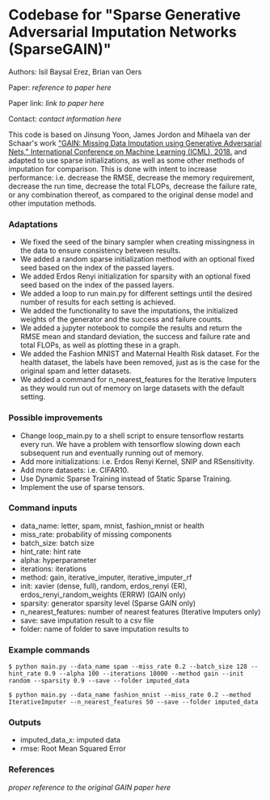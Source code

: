 # Codebase for "Sparse Generative Adversarial Imputation Networks (SparseGAIN)"

Authors: Isil Baysal Erez, Brian van Oers

Paper: *reference to paper here*

Paper link: *link to paper here*

Contact: *contact information here*

This code is based on Jinsung Yoon, James Jordon and Mihaela van der Schaar's work ["GAIN: Missing Data Imputation using Generative Adversarial Nets," International Conference on Machine Learning (ICML), 2018.](https://github.com/jsyoon0823/GAIN) and adapted to use sparse initializations, as well as some other methods of imputation for comparison.
This is done with intent to increase performance: i.e. decrease the RMSE, decrease the memory requirement, decrease the run time, decrease the total FLOPs, decrease the failure rate, or any combination thereof, as compared to the original dense model and other imputation methods.

### Adaptations

- We fixed the seed of the binary sampler when creating missingness in the data to ensure consistency between results.
- We added a random sparse initialization method with an optional fixed seed based on the index of the passed layers.
- We added Erdos Renyi initialization for sparsity with an optional fixed seed based on the index of the passed layers.
- We added a loop to run main.py for different settings until the desired number of results for each setting is achieved.
- We added the functionality to save the imputations, the initialized weights of the generator and the success and failure counts.
- We added a jupyter notebook to compile the results and return the RMSE mean and standard deviation, the success and failure rate and total FLOPs, as well as plotting these in a graph.
- We added the Fashion MNIST and Maternal Health Risk dataset. For the health dataset, the labels have been removed, just as is the case for the original spam and letter datasets.
- We added a command for n_nearest_features for the Iterative Imputers as they would run out of memory on large datasets with the default setting.

### Possible improvements

- Change loop_main.py to a shell script to ensure tensorflow restarts every run. We have a problem with tensorflow slowing down each subsequent run and eventually running out of memory.
- Add more initializations: i.e. Erdos Renyi Kernel, SNIP and RSensitivity.
- Add more datasets: i.e. CIFAR10.
- Use Dynamic Sparse Training instead of Static Sparse Training.
- Implement the use of sparse tensors.

### Command inputs

- data_name: letter, spam, mnist, fashion_mnist or health
- miss_rate: probability of missing components
- batch_size: batch size
- hint_rate: hint rate
- alpha: hyperparameter
- iterations: iterations
- method: gain, iterative_imputer, iterative_imputer_rf
- init: xavier (dense, full), random, erdos_renyi (ER), erdos_renyi_random_weights (ERRW) (GAIN only)
- sparsity: generator sparsity level (Sparse GAIN only)
- n_nearest_features: number of nearest features (Iterative Imputers only)
- save: save imputation result to a csv file
- folder: name of folder to save imputation results to

### Example commands

```shell
$ python main.py --data_name spam --miss_rate 0.2 --batch_size 128 --hint_rate 0.9 --alpha 100 --iterations 10000 --method gain --init random --sparsity 0.9 --save --folder imputed_data
```
```shell
$ python main.py --data_name fashion_mnist --miss_rate 0.2 --method IterativeImputer --n_nearest_features 50 --save --folder imputed_data
```

### Outputs

-   imputed_data_x: imputed data
-   rmse: Root Mean Squared Error

### References

*proper reference to the original GAIN paper here*

